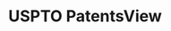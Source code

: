 ---
bigquery: https://console.cloud.google.com/bigquery?p=patents-public-data&d=patentsview&page=dataset
citation: Attribution should be given to PatentsView for use, distribution, or derivative
  works.
code: https://github.com/CSSIP-AIR/PatentsView-Code-Snippets/
contributors: USPTO
cost: None
description: 'PatentsView includes US patent data including raw data (summaries, applications,
  pregrant applications), disambugations of inventors and assignees, and inventor
  gender estimates.  Also foreign priority data, # of figures and sheets, and government
  interest statements.'
documentation: https://patentsview.org/query/builder-faqs
last_edit: 04/11/2022, 18:57:21
location: https://patentsview.org/
maintained_by: USPTO
record_creation_timestamp: 12/2/2020 17:20:46
schema_fields:
- uuid
- disamb_inventor_id_20190820
- level_three
- lname
- relkind
- disamb_inventor_id_20200331
- disamb_inventor_id_20181127
- rawlocation_id
- gi_statement
- level_two
- subgroup_id
- kind
- field_id
- rel_id
- series_code
- num
- sector_title
- f371_date
- classification_level
- disclaimer_date
- num_sheets
- doctype
- disamb_inventor_id_20191008
- status
- fname
- deceased
- level_one
- exemplary
- group
- subclass_id
- publication_number
- field_title
- classification_value
- disamb_inventor_id_20200630
- male_flag
- group_id
- lawyer_id
- main_group
- num_figures
- state
- filename
- latitude
- section_id
- ipc_class
- disamb_inventor_id_20200929
- disamb_inventor_id_20191231
- sequence
- length
- name
- doc_type
- disamb_inventor_id_20180528
- disamb_inventor_id_20190312
- city
- disamb_assignee_id_20191231
- location_id
- disamb_assignee_id_20190312
- term_extension
- county_fips
- name_last
- role
- rawassignee_id
- variety
- title
- disamb_assignee_id_20190820
- num_claims
- text
- country_transformed
- disamb_assignee_id_20191008
- organization_id
- latlong
- attribution_status
- longitude
- subsection_id
- withdrawn
- country
- subcategory_id
- section
- type
- designation
- contract_award_number
- term_grant
- lapse_of_patent
- citation_id
- date
- symbol_position
- number
- disamb_inventor_id_20170808
- subclass
- assignee_id
- dependent
- f102_date
- county
- category_id
- disamb_inventor_id_20201229
- disamb_assignee_id_20200630
- disamb_assignee_id_20200929
- disamb_assignee_id_20200331
- ipc_version_indicator
- category
- inventor_id
- abstract
- disamb_inventor_id_20171003
- application_id
- rawinventor_id
- male
- patent_id
- rule_47
- state_fips
- _102_date
- disamb_inventor_id_20171226
- mainclass_id
- disamb_inventor_id_20170307
- classification_data_source
- term_disclaimer
- reldocno
- applicant_type
- id
- _371_date
- subgroup
- disamb_assignee_id_20181127
- organization
- action_date
- classification_status
- name_first
- latin_name
shortname: patentsview
tags:
- disambiguation
- United States
- gender
terms_of_use: Creative Commons Attribution 4.0 International License.
timeframe: 1963-1999
title: USPTO PatentsView
uuid: cf1780b1-e265-4e49-8d1d-83b9cfe0fd9a
---